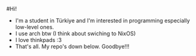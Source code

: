 #Hi!
- I'm a student in Türkiye and I'm interested in programming especially low-level ones.
- I use arch btw (I think about swiching to NixOS)
- I love thinkpads :3
- That's all. My repo's down below. Goodbye!!!
